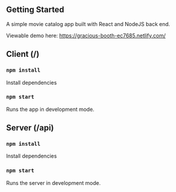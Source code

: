 ## Getting Started

A simple movie catalog app built with React and NodeJS back end.

Viewable demo here: https://gracious-booth-ec7685.netlify.com/

## Client (/)

### `npm install` 

Install dependencies <br />

### `npm start`

Runs the app in development mode.<br>

## Server (/api)

### `npm install` 

Install dependencies <br />

### `npm start`

Runs the server in development mode.<br>
